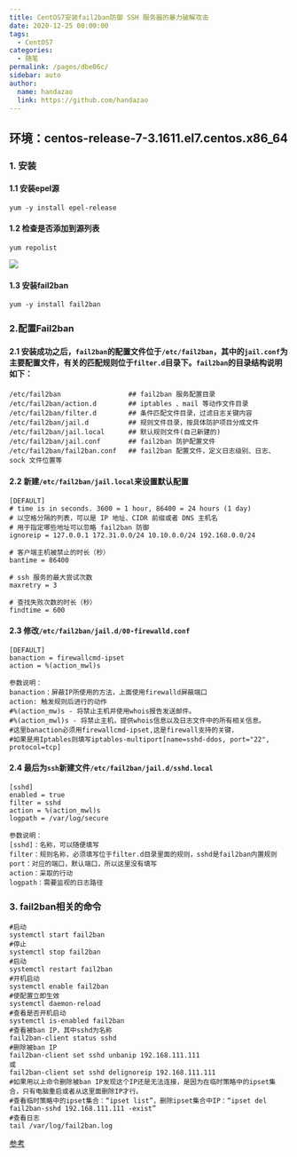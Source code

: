 ```yaml
---
title: CentOS7安装fail2ban防御 SSH 服务器的暴力破解攻击
date: 2020-12-25 00:00:00
tags: 
  - CentOS7
categories: 
  - 随笔
permalink: /pages/dbe06c/
sidebar: auto
author: 
  name: handazao
  link: https://github.com/handazao
---
```


## 环境：centos-release-7-3.1611.el7.centos.x86_64

### 1. 安装

#### 1.1 安装epel源

```
yum -y install epel-release
```

#### 1.2 检查是否添加到源列表

```
yum repolist
```

![](/images/Linux/image-20201225154403395.png)

####  1.3 安装fail2ban

```
yum -y install fail2ban
```

### 2.配置Fail2ban

####  2.1 安装成功之后，`fail2ban`的配置文件位于`/etc/fail2ban`，其中的`jail.conf`为主要配置文件，有关的匹配规则位于`filter.d`目录下。`fail2ban`的目录结构说明如下：

```
/etc/fail2ban                 ## fail2ban 服务配置目录
/etc/fail2ban/action.d        ## iptables 、mail 等动作文件目录
/etc/fail2ban/filter.d        ## 条件匹配文件目录，过滤日志关键内容
/etc/fail2ban/jail.d          ## 规则文件目录，按具体防护项目分成文件
/etc/fail2ban/jail.local      ## 默认规则文件(自己新建的)
/etc/fail2ban/jail.conf       ## fail2ban 防护配置文件
/etc/fail2ban/fail2ban.conf   ## fail2ban 配置文件，定义日志级别、日志、sock 文件位置等
```

####  2.2 新建`/etc/fail2ban/jail.local`来设置默认配置

```
[DEFAULT]
# time is in seconds. 3600 = 1 hour, 86400 = 24 hours (1 day)
# 以空格分隔的列表，可以是 IP 地址、CIDR 前缀或者 DNS 主机名
# 用于指定哪些地址可以忽略 fail2ban 防御
ignoreip = 127.0.0.1 172.31.0.0/24 10.10.0.0/24 192.168.0.0/24
 
# 客户端主机被禁止的时长（秒）
bantime = 86400
 
# ssh 服务的最大尝试次数 
maxretry = 3
 
# 查找失败次数的时长（秒）
findtime = 600
```

####  2.3 修改`/etc/fail2ban/jail.d/00-firewalld.conf`

```
[DEFAULT]
banaction = firewallcmd-ipset
action = %(action_mwl)s
 
参数说明：
banaction：屏蔽IP所使用的方法，上面使用firewalld屏蔽端口
action: 触发规则后进行的动作
#%(action_mw)s - 将禁止主机并使用whois报告发送邮件。
#%(action_mwl)s - 将禁止主机，提供whois信息以及日志文件中的所有相关信息。
#这里banaction必须用firewallcmd-ipset,这是firewall支持的关键，
#如果是用Iptables则填写iptables-multiport[name=sshd-ddos, port="22", protocol=tcp]
```

####  2.4 最后为`ssh`新建文件`/etc/fail2ban/jail.d/sshd.local`

```
[sshd]
enabled = true
filter = sshd
action = %(action_mwl)s
logpath = /var/log/secure
 
参数说明：
[sshd]：名称，可以随便填写
filter：规则名称，必须填写位于filter.d目录里面的规则，sshd是fail2ban内置规则
port：对应的端口，默认端口，所以这里没有填写
action：采取的行动
logpath：需要监视的日志路径
```

### 3. fail2ban相关的命令

```
#启动
systemctl start fail2ban
#停止
systemctl stop fail2ban
#启动
systemctl restart fail2ban
#开机启动
systemctl enable fail2ban
#使配置立即生效
systemctl daemon-reload
#查看是否开机启动
systemctl is-enabled fail2ban
#查看被ban IP，其中sshd为名称
fail2ban-client status sshd
#删除被ban IP
fail2ban-client set sshd unbanip 192.168.111.111
或
fail2ban-client set sshd delignoreip 192.168.111.111
#如果用以上命令删除被ban IP发现这个IP还是无法连接，是因为在临时策略中的ipset集合，只有电脑重启或者从这里面删除IP才行。
#查看临时策略中的ipset集合：“ipset list”，删除ipset集合中IP：“ipset del fail2ban-sshd 192.168.111.111 -exist”
#查看日志
tail /var/log/fail2ban.log
```

[参考](https://e2c.net/2019/07/09/151.html)


